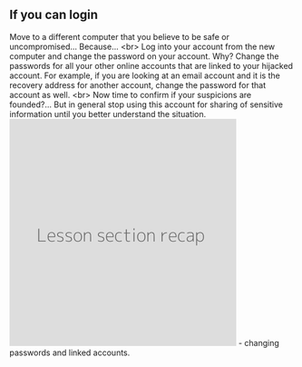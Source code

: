 
## If you can login

Move to a different computer that you believe to be safe or uncompromised... Because...
&lt;br&gt;
Log into your account from the new computer and change the password on your account. Why? Change the passwords for all your other online accounts that are linked to your hijacked account. For example, if you are looking at an email account and it is the recovery address for another account, change the password for that account as well.
&lt;br&gt;
Now time to confirm if your suspicions are founded?... But in general stop using this account for sharing of sensitive information until you better understand the situation.
![](recap.png) - changing passwords and linked accounts.
